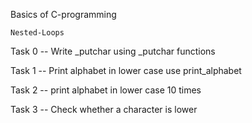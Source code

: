Basics of C-programming

	Nested-Loops

Task 0 -- Write _putchar using _putchar functions

Task 1 -- Print alphabet in lower case use print_alphabet

Task 2 -- print alphabet in lower case 10 times

Task 3 -- Check whether a character is lower

